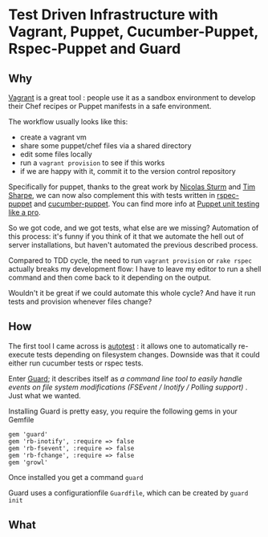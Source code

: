 # Test Driven Infrastructure with Vagrant, Puppet, Cucumber-Puppet, Rspec-Puppet and Guard
## Why
[Vagrant](http://vagrantup.com) is a great tool : people use it as a sandbox environment to develop their Chef recipes or Puppet manifests in a safe environment.

The workflow usually looks like this:

- create a vagrant vm
- share some puppet/chef files via a shared directory
- edit some files locally
- run a `vagrant provision` to see if this works
- if we are happy with it, commit it to the version control repository

Specifically for puppet, thanks to the great work by [Nicolas Sturm](http://twitter.com/nistude) and [Tim Sharpe](http://twitter.com/rodjek), we can now also complement this with tests written in [rspec-puppet](https://github.com/rodjek/rspec-puppet) and [cucumber-puppet](https://github.com/nistude/cucumber-puppet). You can find more info at [Puppet unit testing like a pro](http://www.jedi.be/blog/2011/12/05/puppet-unit-testing-like-a-pro/).

So we got code, and we got tests, what else are we missing? Automation of this process: it's funny if you think of it that we automate the hell out of server installations, but haven't automated the previous described process.

Compared to TDD cycle, the need to run `vagrant provision` or `rake rspec` actually breaks my development flow: I have to leave my editor to run a shell command and then come back to it depending on the output.

Wouldn't it be great if we could automate this whole cycle? And have it run tests and provision whenever files change?

## How
The first tool I came across is [autotest](https://github.com/autotest/autotest) : it allows one to automatically re-execute tests depending on filesystem changes. Downside was that it could either run cucumber tests or rspec tests.

Enter [Guard](https://github.com/guard/guard); it describes itself as _a command line tool to easily handle events on file system modifications (FSEvent / Inotify / Polling support)_ . Just what we wanted.

Installing Guard is pretty easy, you require the following gems in your Gemfile

    gem 'guard'
    gem 'rb-inotify', :require => false
    gem 'rb-fsevent', :require => false
    gem 'rb-fchange', :require => false
    gem 'growl'

Once installed you get a command `guard`

Guard uses a configurationfile `Guardfile`, which can be created by `guard init`

## What

